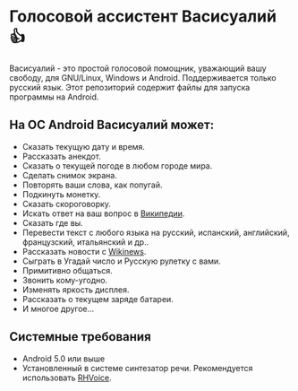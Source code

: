 # Голосовой ассистент Васисуалий :+1:
Васисуалий - это простой голосовой помощник, уважающий вашу свободу, для GNU/Linux, Windows и Android. Поддерживается только русский язык. Этот репозиторий содержит файлы для запуска программы на Android.

## На ОС Android Васисуалий может:
- Сказать текущую дату и время.
- Рассказать анекдот.
- Сказать о текущей погоде в любом городе мира.
- Сделать снимок экрана.
- Повторять ваши слова, как попугай.
- Подкинуть монетку.
- Сказать скороговорку.
- Искать ответ на ваш вопрос в [Википедии](https://wikipedia.org).
- Сказать где вы.
- Перевести текст с любого языка на русский, испанский, английский, французский, итальянский и др..
- Рассказать новости с [Wikinews](https://wikinews.org/).
- Сыграть в Угадай число и Русскую рулетку с вами.
- Примитивно общаться.
- Звонить кому-угодно.
- Изменять яркость дисплея.
- Рассказать о текущем заряде батареи.
- И многое другое...
## Системные требования
- Android 5.0 или выше
- Установленный в системе синтезатор речи. Рекомендуется использовать [RHVoice](https://f-droid.org/ru/packages/com.github.olga_yakovleva.rhvoice.android/).
